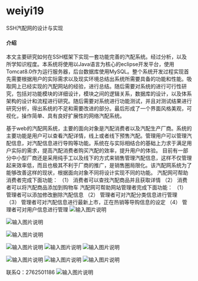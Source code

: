 # weiyi19
SSH汽配网的设计与实现
#### 介绍
本文主要研究如何在SSH框架下实现一套功能完善的汽配系统。经过分析，以及所学知识程度。本系统将使用以Java语言为核心的eclipse开发平台，使用Tomcat8.0作为运行服务器，后台数据库使用MySQL。整个系统开发过程实现首先需要根据用户的实际需求以及现实环境总结出系统所需要具备的功能和性能。吸取网上已经实现的汽配网站的经验，进行总结。随后需要对系统的进行可行性研究，包括对功能模块的详细设计，模块之间的逻辑关系，数据库的设计，以及体系架构的设计和流程进行研究。随后需要对系统进行功能测试，并且对测试结果进行研究分析，得出系统的不足和需要改进的部分。最后形成了一个界面风格美观，可视化，操作简单、具有良好扩展性的网络汽配系统。

基于web的汽配网系统，主要的面向对象是汽配消费者以及汽配生产厂商。系统的主要功能是用户可以查看汽配详情，线上或者线下预售汽配。管理用户可以管理汽配信息，对汽配信息进行导购等功能。系统在与实际相结合的基础上力求于满足用户实际的需求，提高汽配消费者购买汽配的效率，提升用户的体验。
目前有一部分中小型厂商还是采用纯手工以及线下的方式来销售管理汽配信息，这样不仅管理起来效率低，而且也极其不利于厂商的推广，是销售圈局限化。该汽配网系统为了能够改善这样的现状，根据面向对象不同将设计实现不同的功能。
     汽配网可帮助消费者完成下面功能：
（1）	消费者可以查找汽配商品并且获取详情
（2）	消费者可以将汽配商品添加到购物车
     汽配网可帮助网站管理者完成下面功能：
（1）	管理者可以添加修改删除汽配信息
（2）	管理者可对汽配分类信息进行管理
（3）	管理者可对汽配信息进行最新上市，正在热销等导购信息的设定
（4）	管理者可对用户信息进行管理
![输入图片说明](https://images.gitee.com/uploads/images/2020/1123/233256_195f076c_4865385.png "屏幕截图.png")

![输入图片说明](https://images.gitee.com/uploads/images/2020/1123/233304_4ed4139b_4865385.png "屏幕截图.png")

![输入图片说明](https://images.gitee.com/uploads/images/2020/1123/233319_124896b0_4865385.png "屏幕截图.png")

![输入图片说明](https://images.gitee.com/uploads/images/2020/1123/233329_09dc2529_4865385.png "屏幕截图.png")
![输入图片说明](https://images.gitee.com/uploads/images/2020/1123/233339_1142ab74_4865385.png "屏幕截图.png")
![输入图片说明](https://images.gitee.com/uploads/images/2020/1123/233346_95f82941_4865385.png "屏幕截图.png")

![输入图片说明](https://images.gitee.com/uploads/images/2020/1123/233354_c4165264_4865385.png "屏幕截图.png")
![输入图片说明](https://images.gitee.com/uploads/images/2020/1123/233403_ba4e30a1_4865385.png "屏幕截图.png")
![输入图片说明](https://images.gitee.com/uploads/images/2020/1123/233410_9bb5df9a_4865385.png "屏幕截图.png")

联系Q：2762501186
![输入图片说明](https://images.gitee.com/uploads/images/2020/1119/003728_cd598bb9_4865385.jpeg "微信.jpg")
